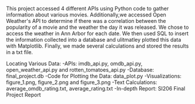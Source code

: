 This project accessed 4 different APIs using Python code to gather information about various movies. Additionally,we accessed Open Weather's API to determine if there was a correlation between the popularity of a movie and the weather the day it was released. We chose to access the weather in Ann Arbor for each date. We then used SQL to insert the information collected into a database and ulitmatley plotted this data with Matplotlib. Finally, we made several calculations and stored the results in a txt file.

Locating Various Data:
-APIs: imdb_api.py, omdb_api.py, open_weather_api.py and rotten_tomatoes_api.py
-Database: final_project.db
-Code for Plotting the Data: data_plot.py
-Visualizations: figure_1.png, figure_2.png and figure_3.png
-Text Calculations: average_omdb_rating.txt, average_rating.txt
-In-depth Report: SI206 Final Project Report
